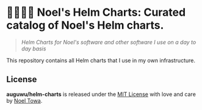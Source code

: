 # 🐻‍❄️🏴‍☠️ Noel's Helm Charts: Curated catalog of Noel's Helm charts.
> *Helm Charts for Noel's software and other software I use on a day to day basis*

This repository contains all Helm charts that I use in my own infrastructure.

## License
**auguwu/helm-charts** is released under the [MIT License](/LICENSE) with love and care by [Noel Towa](https://floofy.dev).
